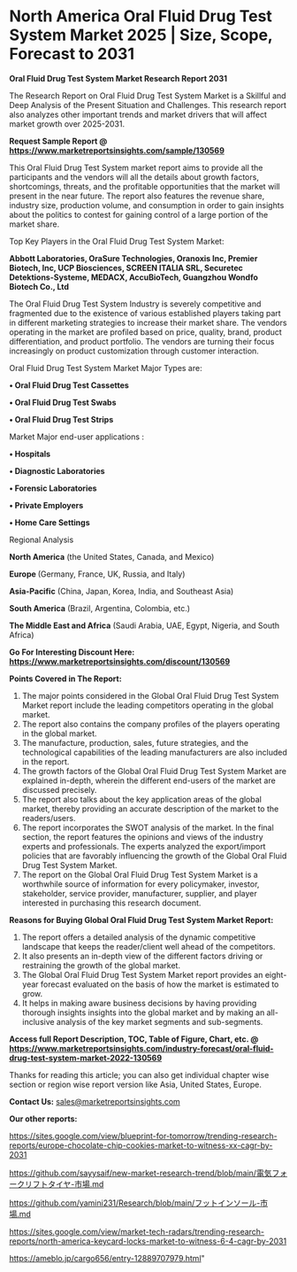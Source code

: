 # North America Oral Fluid Drug Test System Market 2025 | Size, Scope, Forecast to 2031

<strong>Oral Fluid Drug Test System Market Research Report 2031</strong>

The Research Report on Oral Fluid Drug Test System Market is a Skillful and Deep Analysis of the Present Situation and Challenges. This research report also analyzes other important trends and market drivers that will affect market growth over 2025-2031.

<strong>Request Sample Report @ <a href=https://www.marketreportsinsights.com/sample/130569>https://www.marketreportsinsights.com/sample/130569</a></strong>

This Oral Fluid Drug Test System market report aims to provide all the participants and the vendors will all the details about growth factors, shortcomings, threats, and the profitable opportunities that the market will present in the near future. The report also features the revenue share, industry size, production volume, and consumption in order to gain insights about the politics to contest for gaining control of a large portion of the market share.

Top Key Players in the Oral Fluid Drug Test System Market:

<strong>Abbott Laboratories, OraSure Technologies, Oranoxis Inc, Premier Biotech, Inc, UCP Biosciences, SCREEN ITALIA SRL, Securetec Detektions-Systeme, MEDACX, AccuBioTech, Guangzhou Wondfo Biotech Co., Ltd</strong>

The Oral Fluid Drug Test System Industry is severely competitive and fragmented due to the existence of various established players taking part in different marketing strategies to increase their market share. The vendors operating in the market are profiled based on price, quality, brand, product differentiation, and product portfolio. The vendors are turning their focus increasingly on product customization through customer interaction.

Oral Fluid Drug Test System Market Major Types are:

<strong>• Oral Fluid Drug Test Cassettes

• Oral Fluid Drug Test Swabs

• Oral Fluid Drug Test Strips</strong>

Market Major end-user applications :

<strong>• Hospitals

• Diagnostic Laboratories

• Forensic Laboratories

• Private Employers

• Home Care Settings</strong>

Regional Analysis

</u><strong><b>North America</b></strong> (the United States, Canada, and Mexico)

<strong><b>Europe </b></strong>(Germany, France, UK, Russia, and Italy)

<strong><b>Asia-Pacific</b></strong> (China, Japan, Korea, India, and Southeast Asia)

<strong><b>South America</b></strong> (Brazil, Argentina, Colombia, etc.)

<strong><b>The Middle East and Africa</b></strong> (Saudi Arabia, UAE, Egypt, Nigeria, and South Africa)

<strong>Go For Interesting Discount Here: <a href=https://www.marketreportsinsights.com/discount/130569>https://www.marketreportsinsights.com/discount/130569</a></strong>

<strong>Points Covered in The Report:</strong>
<ol>
  <li>The major points considered in the Global Oral Fluid Drug Test System Market report include the leading competitors operating in the global market.</li>
  <li>The report also contains the company profiles of the players operating in the global market.</li>
  <li>The manufacture, production, sales, future strategies, and the technological capabilities of the leading manufacturers are also included in the report.</li>
  <li>The growth factors of the Global Oral Fluid Drug Test System Market are explained in-depth, wherein the different end-users of the market are discussed precisely.</li>
  <li>The report also talks about the key application areas of the global market, thereby providing an accurate description of the market to the readers/users.</li>
  <li>The report incorporates the SWOT analysis of the market. In the final section, the report features the opinions and views of the industry experts and professionals. The experts analyzed the export/import policies that are favorably influencing the growth of the Global Oral Fluid Drug Test System Market.</li>
  <li>The report on the Global Oral Fluid Drug Test System Market is a worthwhile source of information for every policymaker, investor, stakeholder, service provider, manufacturer, supplier, and player interested in purchasing this research document.</li>
</ol>
<strong>Reasons for Buying Global Oral Fluid Drug Test System Market Report:</strong>

<ol>
  <li>The report offers a detailed analysis of the dynamic competitive landscape that keeps the reader/client well ahead of the competitors.</li>
  <li>It also presents an in-depth view of the different factors driving or restraining the growth of the global market.</li>
  <li>The Global Oral Fluid Drug Test System Market report provides an eight-year forecast evaluated on the basis of how the market is estimated to grow.</li>
  <li>It helps in making aware business decisions by having providing thorough insights insights into the global market and by making an all-inclusive analysis of the key market segments and sub-segments.</li>
</ol>
<strong>Access full Report Description, TOC, Table of Figure, Chart, etc. @ <a href=https://www.marketreportsinsights.com/industry-forecast/oral-fluid-drug-test-system-market-2022-130569>https://www.marketreportsinsights.com/industry-forecast/oral-fluid-drug-test-system-market-2022-130569</a></strong>


Thanks for reading this article; you can also get individual chapter wise section or region wise report version like Asia, United States, Europe.

<strong>Contact Us:</strong>
sales@marketreportsinsights.com

<strong>Our other reports:</strong>

<a href=https://sites.google.com/view/blueprint-for-tomorrow/trending-research-reports/europe-chocolate-chip-cookies-market-to-witness-xx-cagr-by-2031>https://sites.google.com/view/blueprint-for-tomorrow/trending-research-reports/europe-chocolate-chip-cookies-market-to-witness-xx-cagr-by-2031</a>

<a href=https://github.com/sayysaif/new-market-research-trend/blob/main/電気フォークリフトタイヤ-市場.md>https://github.com/sayysaif/new-market-research-trend/blob/main/電気フォークリフトタイヤ-市場.md</a>

<a href=https://github.com/yamini231/Research/blob/main/フットインソール-市場.md>https://github.com/yamini231/Research/blob/main/フットインソール-市場.md</a>

<a href=https://sites.google.com/view/market-tech-radars/trending-research-reports/north-america-keycard-locks-market-to-witness-6-4-cagr-by-2031>https://sites.google.com/view/market-tech-radars/trending-research-reports/north-america-keycard-locks-market-to-witness-6-4-cagr-by-2031</a>

<a href=https://ameblo.jp/cargo656/entry-12889707979.html>https://ameblo.jp/cargo656/entry-12889707979.html</a>"
